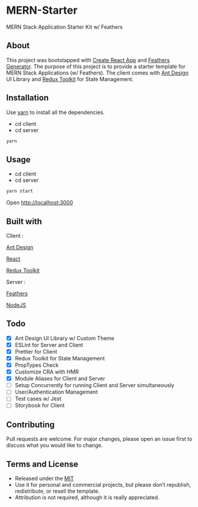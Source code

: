 # MERN-Starter

MERN Stack Application Starter Kit w/ Feathers

## About

This project was bootstapped with [Create React App](https://facebook.github.io/create-react-app/) and [Feathers Generator](https://docs.feathersjs.com/guides/basics/generator.html). The purpose of this project is to provide a starter template for MERN Stack Applications (w/ Feathers). The client comes with [Ant Design](https://ant.design) UI Library and [Redux Toolkit](https://redux-toolkit.js.org/) for State Management.

## Installation

Use [yarn](https://yarnpkg.com/) to install all the dependencies.

- cd client
- cd server

```bash
yarn
```

## Usage

- cd client
- cd server

```bash
yarn start
```

Open <http://localhost:3000>

## Built with

Client :

[Ant Design](https://ant.design)

[React](https://www.reactjs.org)

[Redux Toolkit](https://redux-toolkit.js.org/)

Server :

[Feathers](https://docs.feathersjs.com)

[NodeJS](https://nodejs.org)

## Todo

- [x] Ant Design UI Library w/ Custom Theme
- [x] ESLint for Server and Client
- [x] Prettier for Client
- [x] Redux Toolkit for State Management
- [x] PropTypes Check
- [x] Customize CRA with HMR
- [x] Module Aliases for Client and Server
- [ ] Setup Concurrently for running Client and Server simultaneously
- [ ] User/Authentication Management
- [ ] Test cases w/ Jest
- [ ] Storybook for Client

## Contributing

Pull requests are welcome. For major changes, please open an issue first to discuss what you would like to change.

## Terms and License

- Released under the [MIT](https://choosealicense.com/licenses/mit/)
- Use it for personal and commercial projects, but please don’t republish, redistribute, or resell the template.
- Attribution is not required, although it is really appreciated.
